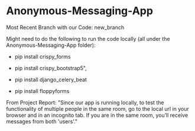 # Anonymous-Messaging-App
Most Recent Branch with our Code: new_branch

Might need to do the following to run the code locally (all under the Anonymous-Messaging-App folder):

- pip install crispy_forms

- pip install crispy_bootstrap5",

- pip install django_celery_beat

- pip install floppyforms


From Project Report: 
"Since our app is running locally, to test the functionality of multiple people in the same room, go to the local url in your browser and in an incognito tab. If you are in the same room, you’ll receive messages from both 'users'."
